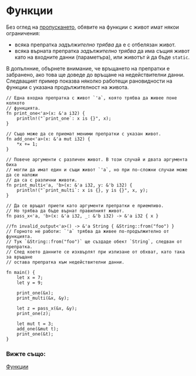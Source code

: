 # Функции

Без оглед на [пропускането][elision], обявите на функции с живот имат някои
ограничения:
* всяка препратка _задължително трябва_ да е с отбелязан живот.
* всяка върната препратка _задължително трябва_ да има същия живот като на
  входните данни (параметъра), или животът ѝ да бъде `static`.

В допълнние, обърнете внимание, че връщането на препратки е забранено, ако това
ще доведе до връщане на недействителни данни. Следващият пример показва няколко
работещи рановидности на функции с указана продължителност на живота.

```rust,editable
// Една входна препратка с живот `'a`, която трябва да живее поне колкото
// функцията.
fn print_one<'a>(x: &'a i32) {
    println!("`print_one`: x is {}", x);
}

// Също може да се приемат меними препратки с указан живот.
fn add_one<'a>(x: &'a mut i32) {
    *x += 1;
}

// Повече аргументи с различен живот. В този случай и двата аргумента биха
// могли да имат един и същи живот `'a`, но при по-сложни случаи може да се наложи
// да са с различни животи.
fn print_multi<'a, 'b>(x: &'a i32, y: &'b i32) {
    println!("`print_multi`: x is {}, y is {}", x, y);
}

// Да се връщат приети като аргументи препратки е приемливо.
// Но трябва да бъде върнат правилният живот.
fn pass_x<'a, 'b>(x: &'a i32, _: &'b i32) -> &'a i32 { x }

//fn invalid_output<'a>() -> &'a String { &String::from("foo") }
// Горното не работи: `'a` трябва да живее по-продължително от функцията.
// Тук `&String::from("foo")` ще създаде обект `String`, следван от препратка.
// След което данните се изхвърлят при излизане от обхват, като така за връщане
// остава препратка към недействителни данни.

fn main() {
    let x = 7;
    let y = 9;
    
    print_one(&x);
    print_multi(&x, &y);
    
    let z = pass_x(&x, &y);
    print_one(z);

    let mut t = 3;
    add_one(&mut t);
    print_one(&t);
}
```
### Вижте също:

[Функции]

[Функции]: ../../fn.md

[elision]: elision.md

